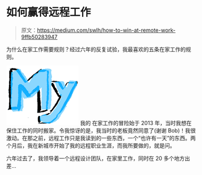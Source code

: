 # 如何赢得远程工作

> 原文：<https://medium.com/swlh/how-to-win-at-remote-work-9ffb50283947>

为什么在家工作需要规则？经过六年的反复试验，我最喜欢的五条在家工作的规则。

![My](img/aa0cf19dc29a2d600e1a166ddf9b7879.png) 我的 在家工作的冒险始于 2013 年，当时我想在保住工作的同时搬家。令我惊讶的是，我当时的老板竟然同意了(谢谢 Bob)！我很激动。在那之前，远程工作只是我读到的一些东西，一个“也许有一天”的东西。两个月后，我在新城市开始了我的远程职业生涯，而我所要做的，就是问。

六年过去了，我领导着一个远程设计团队，在家里工作，同时在 20 多个地方出差…